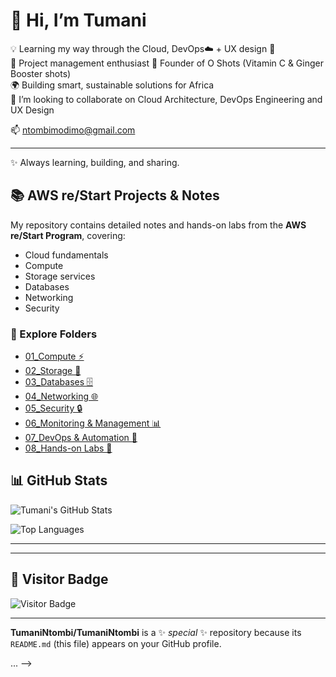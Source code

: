 # 👋 Hi, I’m Tumani

💡 Learning my way through the Cloud, DevOps☁️ + UX design 🎨   
🌱 Project management enthusiast 
🧃 Founder of O Shots (Vitamin C & Ginger Booster shots)  
🌍 Building smart, sustainable solutions for Africa  
👯 I’m looking to collaborate on Cloud Architecture, DevOps Engineering and UX Design

📫 ntombimodimo@gmail.com

---
✨ Always learning, building, and sharing.

## 📚 AWS re/Start Projects & Notes
My repository contains detailed notes and hands-on labs from the **AWS re/Start Program**, covering:

- Cloud fundamentals  
- Compute  
- Storage services  
- Databases  
- Networking  
- Security  

### 🔗 Explore Folders
- [01_Compute ⚡](https://github.com/TumaniNtombi/AWS-Repo/tree/main/Compute)  
- [02_Storage 💾](https://github.com/TumaniNtombi/AWS-Repo/tree/main/Storage)  
- [03_Databases 🗄️](https://github.com/TumaniNtombi/AWS-Repo/tree/main/Databases)  
- [04_Networking 🌐](https://github.com/TumaniNtombi/AWS-Repo/tree/main/Networking)  
- [05_Security 🔒](https://github.com/TumaniNtombi/AWS-Repo/tree/main/Security)  
- [06_Monitoring & Management 📊](https://github.com/TumaniNtombi/AWS-Repo/tree/main/Monitoring_Management)  
- [07_DevOps & Automation 🤖](https://github.com/TumaniNtombi/AWS-Repo/tree/main/DevOps_Automation)  
- [08_Hands-on Labs 🧪](https://github.com/TumaniNtombi/AWS-Repo/tree/main/Labs) 


## 📊 GitHub Stats

![Tumani's GitHub Stats](https://github-readme-stats.vercel.app/api?username=TumaniNtombi&show_icons=true&theme=radical)

![Top Languages](https://github-readme-stats.vercel.app/api/top-langs/?username=TumaniNtombi&layout=compact&theme=radical)

---


---

## 🌟 Visitor Badge

![Visitor Badge](https://visitor-badge.laobi.icu/badge?page_id=TumaniModimo.TumaniNtombi)

---


**TumaniNtombi/TumaniNtombi** is a ✨ _special_ ✨ repository because its `README.md` (this file) appears on your GitHub profile.

...
-->
